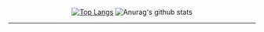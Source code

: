 <div align=center>


[![Top Langs](https://github-readme-stats.vercel.app/api/top-langs/?username=Jung2312&layout=compact&theme=react)](https://github.com/metleeha)
![Anurag's github stats](https://github-readme-stats.vercel.app/api?username=Jung2312&show_icons=true&layout=compact&theme=react) 
<hr>
</div>


<!--
**Jung2312/Jung2312** is a ✨ _special_ ✨ repository because its `README.md` (this file) appears on your GitHub profile.

Here are some ideas to get you started:

- 🔭 I’m currently working on ...
- 🌱 I’m currently learning ...
- 👯 I’m looking to collaborate on ...
- 🤔 I’m looking for help with ...
- 💬 Ask me about ...
- 📫 How to reach me: ...
- 😄 Pronouns: ...
- ⚡ Fun fact: ...
-->
